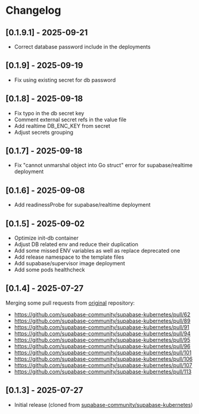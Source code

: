 # Changelog

## [0.1.9.1] - 2025-09-21

- Correct database password include in the deployments

## [0.1.9] - 2025-09-19

- Fix using existing secret for db password

## [0.1.8] - 2025-09-18

- Fix typo in the db secret key
- Comment external secret refs in the value file
- Add realtime DB_ENC_KEY from secret
- Adjust secrets grouping

## [0.1.7] - 2025-09-18

- Fix "cannot unmarshal object into Go struct" error for supabase/realtime deployment

## [0.1.6] - 2025-09-08

- Add readinessProbe for supabase/realtime deployment

## [0.1.5] - 2025-09-02

- Optimize init-db container
- Adjust DB related env and reduce their duplication
- Add some missed ENV variables as well as replace deprecated one
- Add release namespace to the template files
- Add supabase/supervisor image deployment
- Add some pods healthcheck

## [0.1.4] - 2025-07-27

Merging some pull requests from [original](https://github.com/supabase-community/supabase-kubernetes) repository:

- <https://github.com/supabase-community/supabase-kubernetes/pull/62>
- <https://github.com/supabase-community/supabase-kubernetes/pull/89>
- <https://github.com/supabase-community/supabase-kubernetes/pull/91>
- <https://github.com/supabase-community/supabase-kubernetes/pull/94>
- <https://github.com/supabase-community/supabase-kubernetes/pull/95>
- <https://github.com/supabase-community/supabase-kubernetes/pull/96>
- <https://github.com/supabase-community/supabase-kubernetes/pull/101>
- <https://github.com/supabase-community/supabase-kubernetes/pull/106>
- <https://github.com/supabase-community/supabase-kubernetes/pull/107>
- <https://github.com/supabase-community/supabase-kubernetes/pull/113>

## [0.1.3] - 2025-07-27

- Initial release (cloned from [supabase-community/supabase-kubernetes](https://github.com/supabase-community/supabase-kubernetes))
